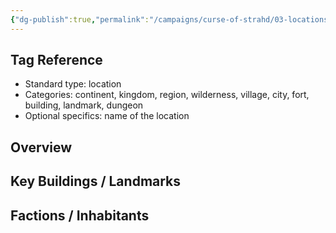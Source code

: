 ```yaml
---
{"dg-publish":true,"permalink":"/campaigns/curse-of-strahd/03-locations/abbey-of-saint-markovia/","tags":["location/building/religious","location/country/barovia"]}
---
```


## Tag Reference
- Standard type: location
- Categories: continent, kingdom, region, wilderness, village, city, fort, building, landmark, dungeon
- Optional specifics: name of the location

## Overview
<!-- Description, notable features, history -->

## Key Buildings / Landmarks
<!-- List of significant structures -->

## Factions / Inhabitants
<!-- Optional list of factions, NPCs, or creatures present -->
